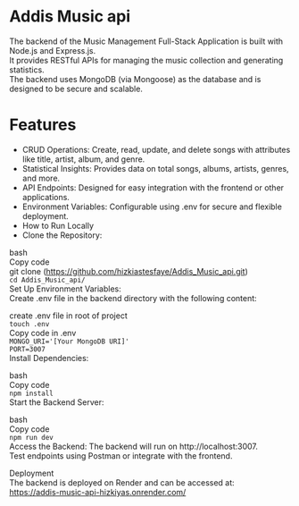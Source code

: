 # Addis Music api

The backend of the Music Management Full-Stack Application is built with Node.js and Express.js.  
It provides RESTful APIs for managing the music collection and generating statistics.  
The backend uses MongoDB (via Mongoose) as the database and is designed to be secure and scalable.  
  
# Features
- CRUD Operations: Create, read, update, and delete songs with attributes like title, artist, album, and genre.  
- Statistical Insights: Provides data on total songs, albums, artists, genres, and more.  
- API Endpoints: Designed for easy integration with the frontend or other applications.  
- Environment Variables: Configurable using .env for secure and flexible deployment.  
- How to Run Locally  
- Clone the Repository:  

bash  
Copy code  
git clone (https://github.com/hizkiastesfaye/Addis_Music_api.git)  
```cd Addis_Music_api/```  
Set Up Environment Variables:  
Create .env file in the backend directory with the following content:  
  
create .env file in root of project  
```touch .env```  
Copy code in .env  
```MONGO_URI='[Your MongoDB URI]'```  
```PORT=3007```  
Install Dependencies:  
  
bash  
Copy code  
```npm install```  
Start the Backend Server:  
  
bash  
Copy code  
```npm run dev```  
Access the Backend: The backend will run on http://localhost:3007.  
Test endpoints using Postman or integrate with the frontend.  
  
Deployment  
The backend is deployed on Render and can be accessed at:  
https://addis-music-api-hizkiyas.onrender.com/  
